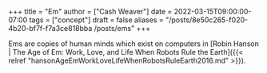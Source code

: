 +++
title = "Em"
author = ["Cash Weaver"]
date = 2022-03-15T09:00:00-07:00
tags = ["concept"]
draft = false
aliases = "/posts/8e50c265-f020-4b20-bf7f-f7a3ce818bba /posts/ems"
+++

Ems are copies of human minds which exist on computers in [Robin Hanson | The Age of Em: Work, Love, and Life When Robots Rule the Earth]({{< relref "hansonAgeEmWorkLoveLifeWhenRobotsRuleEarth2016.md" >}}).
